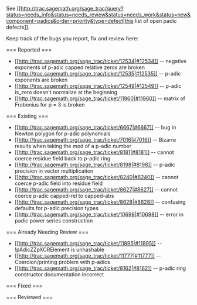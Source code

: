 See [[http://trac.sagemath.org/sage_trac/query?status=needs_info&status=needs_review&status=needs_work&status=new&component=padics&order=priority&type=defect|this list of open padic defects]].

Keep track of the bugs you report, fix and review here:

=== Reported ===

 * [[http://trac.sagemath.org/sage_trac/ticket/12534|#12534]] -- negative exponents of p-adic capped relative zeros are broken
 * [[http://trac.sagemath.org/sage_trac/ticket/12535|#12535]] -- p-adic exponents are broken
 * [[http://trac.sagemath.org/sage_trac/ticket/12549|#12549]] -- p-adic is_zero doesn't normalize at the beginning
 * [[http://trac.sagemath.org/sage_trac/ticket/11960|#11960]] -- matrix of Frobenius for p = 3 is broken

=== Existing ===

 * [[http://trac.sagemath.org/sage_trac/ticket/6667|#6667]] -- bug in Newton polygon for p-adic polynomials
 * [[http://trac.sagemath.org/sage_trac/ticket/7016|#7016]] -- Bizarre results when taking the mod of a p-adic number
 * [[http://trac.sagemath.org/sage_trac/ticket/8181|#8181]] -- cannot coerce residue field back to p-adic ring	
 * [[http://trac.sagemath.org/sage_trac/ticket/8198|#8198]] -- p-adic precision in vector multiplication
 * [[http://trac.sagemath.org/sage_trac/ticket/8240|#8240]] -- cannot coerce p-adic field into residue field
 * [[http://trac.sagemath.org/sage_trac/ticket/8627|#8627]] -- cannot coerce p-adic capped-rel to capped-abs
 * [[http://trac.sagemath.org/sage_trac/ticket/8628|#8628]] -- confusing defaults for p-adic precision types
 * [[http://trac.sagemath.org/sage_trac/ticket/10698|#10698]] -- error in padic power series construction

=== Already Needing Review ===

 * [[http://trac.sagemath.org/sage_trac/ticket/11895|#11895]] -- !pAdicZZpXCRElement is unhashable
 * [[http://trac.sagemath.org/sage_trac/ticket/11777|#11777]] -- Coercion/printing problem with p-adics
 * [[http://trac.sagemath.org/sage_trac/ticket/8162|#8162]] -- p-adic ring constructor documentation incorrect

=== Fixed ===

=== Reviewed ===
